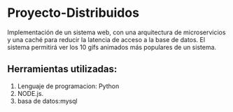 # Proyecto-Distribuidos
Implementación de un sistema web, con una arquitectura de microservicios y una caché para reducir la latencia de acceso a la base de datos. El sistema permitirá ver los 10 gifs animados más populares de un sistema.


## Herramientas utilizadas:
1. Lenguaje de programacion: Python
2. NODE.js.
3. basa de datos:mysql
